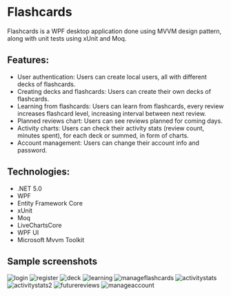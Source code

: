 # Flashcards

Flashcards is a WPF desktop application done using MVVM design pattern, along with unit tests using xUnit and Moq.


## Features:

* User authentication: Users can create local users, all with different decks of flashcards.
* Creating decks and flashcards: Users can create their own decks of flashcards.
* Learning from flashcards: Users can learn from flashcards, every review increases flashcard level, increasing interval between next review.
* Planned reviews chart: Users can see reviews planned for coming days.
* Activity charts: Users can check their activity stats (review count, minutes spent), for each deck or summed, in form of charts.
* Account management: Users can change their account info and password.

## Technologies:
* .NET 5.0
* WPF
* Entity Framework Core
* xUnit
* Moq
* LiveChartsCore
* WPF UI
* Microsoft Mvvm Toolkit

## Sample screenshots
![login](https://user-images.githubusercontent.com/92681896/222897040-c7bc8b53-987b-4889-a225-d896a5276f86.png)
![register](https://user-images.githubusercontent.com/92681896/222897044-4ae06195-0d10-4c1d-aa48-d3b6347842dd.png)
![deck](https://user-images.githubusercontent.com/92681896/222897069-3cd9d880-9ff2-4215-a85c-5c098edcbbc3.png)
![learning](https://user-images.githubusercontent.com/92681896/222897072-e5f7f933-f230-46c6-8785-1fed498d6948.png)
![manageflashcards](https://user-images.githubusercontent.com/92681896/222897076-f6bc2e5d-c4ec-4698-8da5-8f4b45138f5d.png)
![activitystats](https://user-images.githubusercontent.com/92681896/222897080-6d5b4cc1-7180-49f2-9414-200ec10d1518.png)
![activitystats2](https://user-images.githubusercontent.com/92681896/222897082-b8187e6c-5443-4a9f-9bda-8ac79a3e8147.png)
![futurereviews](https://user-images.githubusercontent.com/92681896/222897090-18b76b00-6792-4238-b9b9-78ab584684ed.png)
![manageaccount](https://user-images.githubusercontent.com/92681896/222897095-bdea4109-3d15-437f-a1bf-8d51ccf94f64.png)
